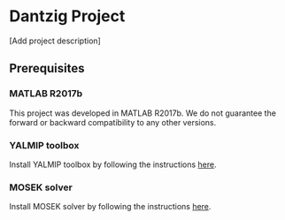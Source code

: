 # Dantzig Project
[Add project description]
## Prerequisites 

### MATLAB R2017b
This project was developed in MATLAB R2017b. We do not guarantee the forward
or backward compatibility to any other versions.

### YALMIP toolbox
Install YALMIP toolbox by following the instructions [here](https://yalmip.github.io/).

### MOSEK solver
Install MOSEK solver by following the instructions [here](https://www.mosek.com/downloads/).